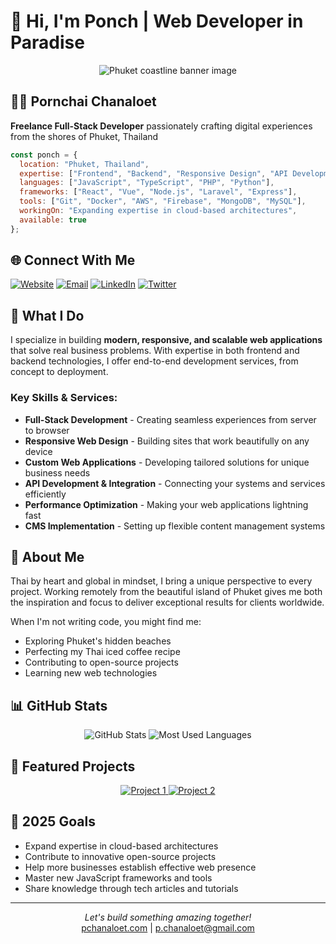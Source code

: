 # 👋 Hi, I'm Ponch | Web Developer in Paradise

<div align="center">
  <img src="/api/placeholder/850/300" alt="Phuket coastline banner image">
</div>

## 🧑‍💻 Pornchai Chanaloet

**Freelance Full-Stack Developer** passionately crafting digital experiences from the shores of Phuket, Thailand

```javascript
const ponch = {
  location: "Phuket, Thailand",
  expertise: ["Frontend", "Backend", "Responsive Design", "API Development"],
  languages: ["JavaScript", "TypeScript", "PHP", "Python"],
  frameworks: ["React", "Vue", "Node.js", "Laravel", "Express"],
  tools: ["Git", "Docker", "AWS", "Firebase", "MongoDB", "MySQL"],
  workingOn: "Expanding expertise in cloud-based architectures",
  available: true
};
```

## 🌐 Connect With Me

[![Website](https://img.shields.io/badge/Website-pchanaloet.com-blue?style=for-the-badge)](https://pchanaloet.com)
[![Email](https://img.shields.io/badge/Email-p.chanaloet@gmail.com-red?style=for-the-badge)](mailto:p.chanaloet@gmail.com)
[![LinkedIn](https://img.shields.io/badge/LinkedIn-Pornchai_Chanaloet-blue?style=for-the-badge&logo=linkedin)](https://linkedin.com/in/pornchaichanaloet)
[![Twitter](https://img.shields.io/badge/Twitter-@pchanaloet-blue?style=for-the-badge&logo=twitter)](https://twitter.com/pchanaloet)

## 💼 What I Do

I specialize in building **modern, responsive, and scalable web applications** that solve real business problems. With expertise in both frontend and backend technologies, I offer end-to-end development services, from concept to deployment.

### Key Skills & Services:
- **Full-Stack Development** - Creating seamless experiences from server to browser
- **Responsive Web Design** - Building sites that work beautifully on any device
- **Custom Web Applications** - Developing tailored solutions for unique business needs
- **API Development & Integration** - Connecting your systems and services efficiently
- **Performance Optimization** - Making your web applications lightning fast
- **CMS Implementation** - Setting up flexible content management systems

## 🌴 About Me

Thai by heart and global in mindset, I bring a unique perspective to every project. Working remotely from the beautiful island of Phuket gives me both the inspiration and focus to deliver exceptional results for clients worldwide.

When I'm not writing code, you might find me:
- Exploring Phuket's hidden beaches
- Perfecting my Thai iced coffee recipe
- Contributing to open-source projects
- Learning new web technologies

## 📊 GitHub Stats

<div align="center">
  <img src="/api/placeholder/400/200" alt="GitHub Stats">
  <img src="/api/placeholder/400/200" alt="Most Used Languages">
</div>

## 🚀 Featured Projects

<div align="center">
  <a href="https://github.com/pchanaloet/project-1">
    <img src="/api/placeholder/400/180" alt="Project 1">
  </a>
  <a href="https://github.com/pchanaloet/project-2">
    <img src="/api/placeholder/400/180" alt="Project 2">
  </a>
</div>

## 🌟 2025 Goals

- Expand expertise in cloud-based architectures
- Contribute to innovative open-source projects
- Help more businesses establish effective web presence
- Master new JavaScript frameworks and tools
- Share knowledge through tech articles and tutorials

---

<div align="center">
  <i>Let's build something amazing together!</i>
  <br>
  <a href="https://pchanaloet.com">pchanaloet.com</a> | <a href="mailto:p.chanaloet@gmail.com">p.chanaloet@gmail.com</a>
</div>
